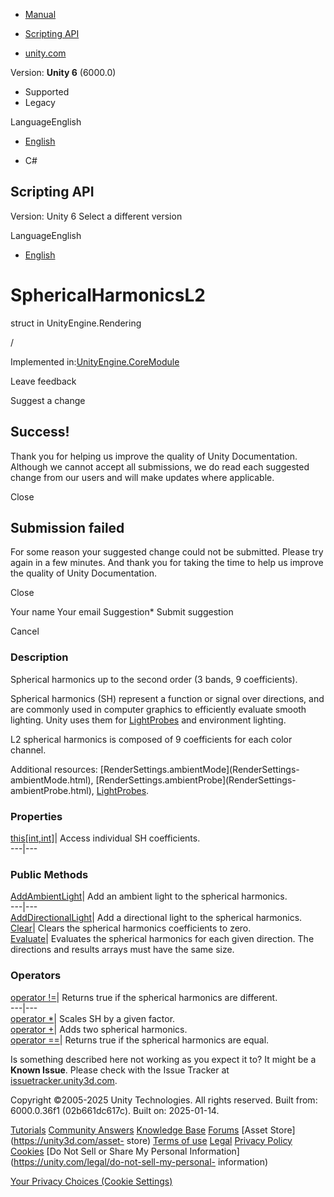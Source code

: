 [ ]()

  * [Manual](../Manual/index.html)
  * [Scripting API](../ScriptReference/index.html)

  * [unity.com](https://unity.com/)

Version: **Unity 6** (6000.0)

  * Supported
  * Legacy

LanguageEnglish

  * [English]()

  * C#

[ ](https://docs.unity3d.com)

## Scripting API

Version: Unity 6 Select a different version

LanguageEnglish

  * [English]()

# SphericalHarmonicsL2

struct in UnityEngine.Rendering

/

Implemented in:[UnityEngine.CoreModule](UnityEngine.CoreModule.html)

Leave feedback

Suggest a change

## Success!

Thank you for helping us improve the quality of Unity Documentation. Although
we cannot accept all submissions, we do read each suggested change from our
users and will make updates where applicable.

Close

## Submission failed

For some reason your suggested change could not be submitted. Please <a>try
again</a> in a few minutes. And thank you for taking the time to help us
improve the quality of Unity Documentation.

Close

Your name Your email Suggestion* Submit suggestion

Cancel

[ ]()

### Description

Spherical harmonics up to the second order (3 bands, 9 coefficients).

Spherical harmonics (SH) represent a function or signal over directions, and
are commonly used in computer graphics to efficiently evaluate smooth
lighting. Unity uses them for [LightProbes](LightProbes.html) and environment
lighting.  
  
L2 spherical harmonics is composed of 9 coefficients for each color channel.  
  
Additional resources: [RenderSettings.ambientMode](RenderSettings-
ambientMode.html), [RenderSettings.ambientProbe](RenderSettings-
ambientProbe.html), [LightProbes](LightProbes.html).

### Properties

[this[int,int]](Rendering.SphericalHarmonicsL2.Index_operator.html)| Access
individual SH coefficients.  
---|---  
  
### Public Methods

[AddAmbientLight](Rendering.SphericalHarmonicsL2.AddAmbientLight.html)| Add an
ambient light to the spherical harmonics.  
---|---  
[AddDirectionalLight](Rendering.SphericalHarmonicsL2.AddDirectionalLight.html)|
Add a directional light to the spherical harmonics.  
[Clear](Rendering.SphericalHarmonicsL2.Clear.html)| Clears the spherical
harmonics coefficients to zero.  
[Evaluate](Rendering.SphericalHarmonicsL2.Evaluate.html)| Evaluates the
spherical harmonics for each given direction. The directions and results
arrays must have the same size.  
  
### Operators

[operator !=](Rendering.SphericalHarmonicsL2-operator_ne.html)| Returns true
if the spherical harmonics are different.  
---|---  
[operator *](Rendering.SphericalHarmonicsL2-operator_multiply.html)| Scales SH
by a given factor.  
[operator +](Rendering.SphericalHarmonicsL2-operator_add.html)| Adds two
spherical harmonics.  
[operator ==](Rendering.SphericalHarmonicsL2-operator_eq.html)| Returns true
if the spherical harmonics are equal.  
  
Is something described here not working as you expect it to? It might be a
**Known Issue**. Please check with the Issue Tracker at
[issuetracker.unity3d.com](https://issuetracker.unity3d.com).

Copyright ©2005-2025 Unity Technologies. All rights reserved. Built from:
6000.0.36f1 (02b661dc617c). Built on: 2025-01-14.

[Tutorials](https://unity3d.com/learn) [Community
Answers](https://answers.unity3d.com) [Knowledge
Base](https://support.unity3d.com/hc/en-us)
[Forums](https://forum.unity3d.com) [Asset Store](https://unity3d.com/asset-
store) [Terms of use](https://docs.unity3d.com/Manual/TermsOfUse.html)
[Legal](https://unity.com/legal) [Privacy
Policy](https://unity.com/legal/privacy-policy)
[Cookies](https://unity.com/legal/cookie-policy) [Do Not Sell or Share My
Personal Information](https://unity.com/legal/do-not-sell-my-personal-
information)

[Your Privacy Choices (Cookie Settings)](javascript:void\(0\);)

